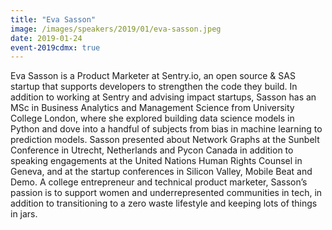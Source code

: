 ```yaml
---
title: "Eva Sasson"
image: /images/speakers/2019/01/eva-sasson.jpeg
date: 2019-01-24
event-2019cdmx: true
---
```


Eva Sasson is a Product Marketer at Sentry.io, an open source &amp; SAS startup that supports developers to strengthen the code they build. In addition to working at Sentry and advising impact startups, Sasson has an MSc in Business Analytics and Management Science from University College London, where she explored building data science models in Python and dove into a handful of subjects from bias in machine learning to prediction models. Sasson presented about Network Graphs at the Sunbelt Conference in Utrecht, Netherlands and Pycon Canada in addition to speaking engagements at the United Nations Human Rights Counsel in Geneva, and at the startup conferences in Silicon Valley, Mobile Beat and Demo. A college entrepreneur and technical product marketer, Sasson’s passion is to support women and underrepresented communities in tech, in addition to transitioning to a zero waste lifestyle and keeping lots of things in jars.